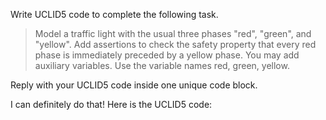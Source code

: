 Write UCLID5 code to complete the following task.

> Model a traffic light with the usual three phases "red", "green", and "yellow". Add assertions to check the safety property that every red phase is immediately preceded by a yellow phase. You may add auxiliary variables. Use the variable names red, green, yellow.

Reply with your UCLID5 code inside one unique code block.

I can definitely do that! Here is the UCLID5 code:
```
